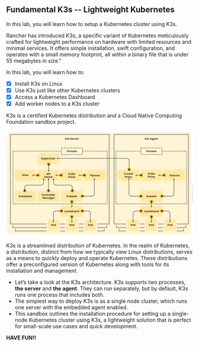 
## Fundamental K3s -- Lightweight Kubernetes
In this lab, you will learn how to setup a Kubernetes cluster using K3s.

Rancher has introduced K3s, a specific variant of Kubernetes meticulously crafted for lightweight performance on hardware with limited resources and minimal services. It offers simple installation, swift configuration, and operates with a small memory footprint, all within a binary file that is under 55 megabytes in size."

In this lab, you will learn how to:

- [x] Install K3s on Linux
- [x] Use K3s just like other Kubernetes clusters
- [x] Access a Kubernetes Dashboard
- [x] Add worker nodes to a K3s cluster

K3s is a certified Kubernetes distribution and a Cloud Native Computing Foundation sandbox project.

![K3s Architecture](../assets/k3s-architecture.png)

K3s is a streamlined distribution of Kubernetes. In the realm of Kubernetes, a distribution, distinct from how we typically view Linux distributions, serves as a means to quickly deploy and operate Kubernetes. These distributions offer a preconfigured version of Kubernetes along with tools for its installation and management.  
* Let’s take a look at the K3s architecture. K3s supports two processes, **the server** and **the agent**. They can run separately, but by default, K3s runs one process that includes both.
* The simplest way to deploy K3s is as a single node cluster, which runs one server with the embedded agent enabled. 
* This sandbox outlines the installation procedure for setting up a single-node Kubernetes cluster using K3s, a lightweight solution that is perfect for small-scale use cases and quick development.  

**HAVE FUN!!**